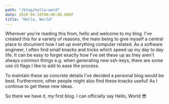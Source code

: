 ```yaml
---
path: "/blog/hello-word"
date: 2020-04-10T00:00:00.000Z
title: "Hello, World"
---
```


Wherever you're reading this from, hello and welcome to my blog. I've created this for a variety of reasons, the main being 
to give myself a central place to document how I set up everything computer related. As a software engineer, 
I often find small knacks and tricks which speed up my day to day life. It can be easy to forget exactly how I've set 
these up as they aren't always common things e.g. when generating new ssh-keys, there are some use cli flags I like to add
to ease the process.

To maintain these as concrete details I've decided a personal blog would be best. Furthermore, other 
people might also find these knacks useful! As I continue to get these new ideas.

So there we have it, my first blog. I can officially say Hello, World 😎
